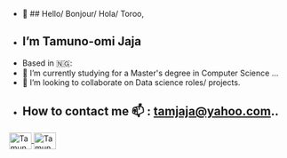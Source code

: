 - 👋 ## Hello/ Bonjour/ Hola/ Toroo,
- ## I’m Tamuno-omi Jaja
- Based in 🇳🇬: 
- 🌱 I’m currently studying for a Master's degree in Computer Science ...
- 💞️ I’m looking to collaborate on Data science roles/ projects.
- ## How to contact me 📫 :  tamjaja@yahoo.com..

<a href="tamjaja@yahoo.com" target="_blank">
<img align="center" alt='Tamuno-omi_Jaja-Email' height='30' width= '40' src="https://camo.githubusercontent.com/4a3dd8d10a27c272fd04b2ce8ed1a130606f95ea6a76b5e19ce8b642faa18c27/68747470733a2f2f6564656e742e6769746875622e696f2f537570657254696e7949636f6e732f696d616765732f7376672f676d61696c2e737667" style="max-width: 100%;">
  
<a href="https://www.linkedin.com/in/tamjaja/" target="_blank">
<img align="center" alt='Tamuno-omi_Jaja-linkedin' height='30' width='40' src="https://cdn.jsdelivr.net/gh/devicons/devicon/icons/linkedin/linkedin-original.svg" style="max-width:100%;">

